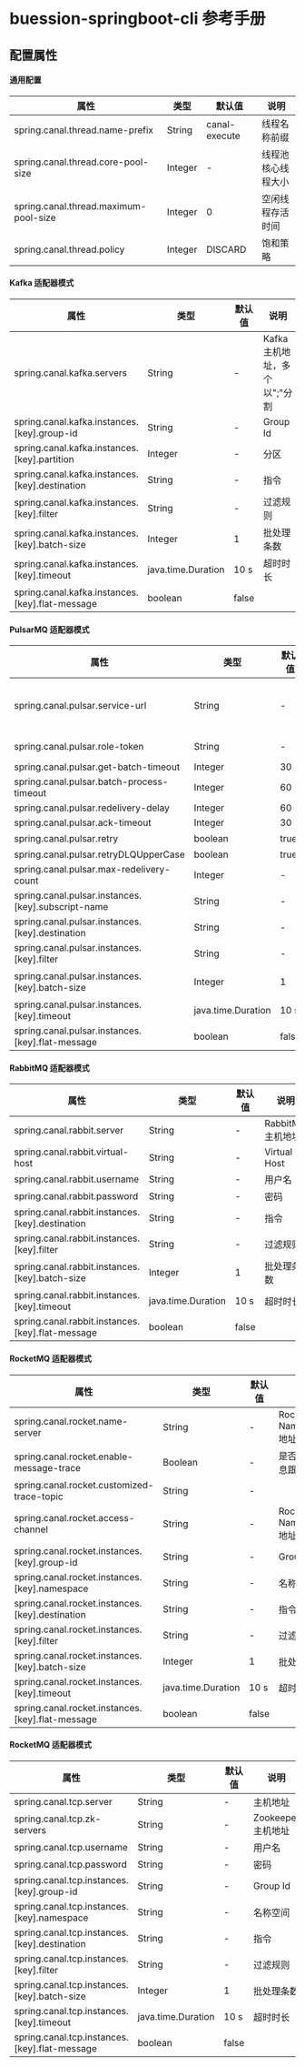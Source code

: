 # buession-springboot-cli 参考手册


## 配置属性


#### 通用配置

|  属性   | 类型   | 默认值    | 说明    |
|  ----  | ----   | ----     | ----  |
| spring.canal.thread.name-prefix                    | String                                   | canal-execute      | 线程名称前缀          |
| spring.canal.thread.core-pool-size                 | Integer                                  | -                  | 线程池核心线程大小     |
| spring.canal.thread.maximum-pool-size              | Integer                                  | 0                  | 空闲线程存活时间       |
| spring.canal.thread.policy                         | Integer                                  | DISCARD            | 饱和策略              |


#### Kafka 适配器模式

|  属性   | 类型   | 默认值    | 说明    |
|  ----  | ----   | ----     | ----  |
| spring.canal.kafka.servers                    		| String                                   | -      | Kafka 主机地址，多个以";"分割          |
| spring.canal.kafka.instances.[key].group-id           | String                                   | -      | Group Id                            |
| spring.canal.kafka.instances.[key].partition          | Integer                                  | -      | 分区                                 |
| spring.canal.kafka.instances.[key].destination        | String                                   | -      | 指令                                 |
| spring.canal.kafka.instances.[key].filter             | String                                   | -      | 过滤规则                              |
| spring.canal.kafka.instances.[key].batch-size         | Integer                                  | 1      | 批处理条数                            |
| spring.canal.kafka.instances.[key].timeout            | java.time.Duration                       | 10 s   | 超时时长                              |
| spring.canal.kafka.instances.[key].flat-message       | boolean                                  | false  |                                      |


#### PulsarMQ 适配器模式

|  属性   | 类型   | 默认值    | 说明    |
|  ----  | ----   | ----     | ----  |
| spring.canal.pulsar.service-url                    	 | String                                   | -      | PulsarMQ 服务地址，多个以";"分割       |
| spring.canal.pulsar.role-token                    	 | String                                   | -      | Role Token                          |
| spring.canal.pulsar.get-batch-timeout                  | Integer                                  | 30     |                                     |
| spring.canal.pulsar.batch-process-timeout              | Integer                                  | 60     |                                     |
| spring.canal.pulsar.redelivery-delay                   | Integer                                  | 60     |                                     |
| spring.canal.pulsar.ack-timeout                   	 | Integer                                  | 30     |                                     |
| spring.canal.pulsar.retry                       		 | boolean                                  | true   | 是否重试                             |
| spring.canal.pulsar.retryDLQUpperCase                  | boolean                                  | true   |                                     |
| spring.canal.pulsar.max-redelivery-count               | Integer                                  | -      |                                     |
| spring.canal.pulsar.instances.[key].subscript-name     | String                                   | -      | 订阅名称                             |
| spring.canal.pulsar.instances.[key].destination        | String                                   | -      | 指令                                 |
| spring.canal.pulsar.instances.[key].filter             | String                                   | -      | 过滤规则                              |
| spring.canal.pulsar.instances.[key].batch-size         | Integer                                  | 1      | 批处理条数                            |
| spring.canal.pulsar.instances.[key].timeout            | java.time.Duration                       | 10 s   | 超时时长                              |
| spring.canal.pulsar.instances.[key].flat-message       | boolean                                  | false  |                                      |


#### RabbitMQ 适配器模式

|  属性   | 类型   | 默认值    | 说明    |
|  ----  | ----   | ----     | ----  |
| spring.canal.rabbit.server                    	     | String                                   | -      | RabbitMQ 主机地址                    |
| spring.canal.rabbit.virtual-host                       | String                                   | -      | Virtual Host                        |
| spring.canal.rabbit.username                    		 | String                                   | -      | 用户名                               |
| spring.canal.rabbit.password                    		 | String                                   | -      | 密码                                 |
| spring.canal.rabbit.instances.[key].destination        | String                                   | -      | 指令                                 |
| spring.canal.rabbit.instances.[key].filter             | String                                   | -      | 过滤规则                              |
| spring.canal.rabbit.instances.[key].batch-size         | Integer                                  | 1      | 批处理条数                            |
| spring.canal.rabbit.instances.[key].timeout            | java.time.Duration                       | 10 s   | 超时时长                              |
| spring.canal.rabbit.instances.[key].flat-message       | boolean                                  | false  |                                      |


#### RocketMQ 适配器模式

|  属性   | 类型   | 默认值    | 说明    |
|  ----  | ----   | ----     | ----  |
| spring.canal.rocket.name-server                    	 | String                                   | -      | RocketMQ NameServer 地址            |
| spring.canal.rocket.enable-message-trace               | Boolean                                  | -      | 是否启用消息跟踪                      |
| spring.canal.rocket.customized-trace-topic             | String                                   | -      |                                     |
| spring.canal.rocket.access-channel                     | String                                   | -      | RocketMQ NameServer 地址             |
| spring.canal.rocket.instances.[key].group-id           | String                                   | -      | Group Id                            |
| spring.canal.rocket.instances.[key].namespace          | String                                   | -      | 名称空间                              |
| spring.canal.rocket.instances.[key].destination        | String                                   | -      | 指令                                 |
| spring.canal.rocket.instances.[key].filter             | String                                   | -      | 过滤规则                              |
| spring.canal.rocket.instances.[key].batch-size         | Integer                                  | 1      | 批处理条数                            |
| spring.canal.rocket.instances.[key].timeout            | java.time.Duration                       | 10 s   | 超时时长                              |
| spring.canal.rocket.instances.[key].flat-message       | boolean                                  | false  |                                      |


#### RocketMQ 适配器模式

|  属性   | 类型   | 默认值    | 说明    |
|  ----  | ----   | ----     | ----  |
| spring.canal.tcp.server                    	      | String                                   | -      | 主机地址                              |
| spring.canal.tcp.zk-servers                    	  | String                                   | -      | Zookeeper 主机地址                   |
| spring.canal.tcp.username                           | String                                   | -      | 用户名                               |
| spring.canal.tcp.password                           | String                                   | -      | 密码                                 |
| spring.canal.tcp.instances.[key].group-id           | String                                   | -      | Group Id                            |
| spring.canal.tcp.instances.[key].namespace          | String                                   | -      | 名称空间                              |
| spring.canal.tcp.instances.[key].destination        | String                                   | -      | 指令                                 |
| spring.canal.tcp.instances.[key].filter             | String                                   | -      | 过滤规则                              |
| spring.canal.tcp.instances.[key].batch-size         | Integer                                  | 1      | 批处理条数                            |
| spring.canal.tcp.instances.[key].timeout            | java.time.Duration                       | 10 s   | 超时时长                              |
| spring.canal.tcp.instances.[key].flat-message       | boolean                                  | false  |                                      |